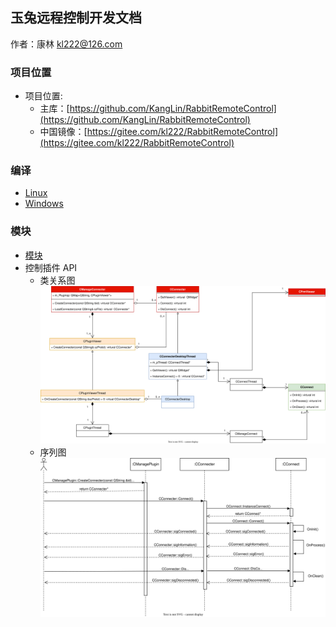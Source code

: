 
## 玉兔远程控制开发文档

作者：康林 <kl222@126.com>

### 项目位置

- 项目位置:
  - 主库：[https://github.com/KangLin/RabbitRemoteControl](https://github.com/KangLin/RabbitRemoteControl)
  - 中国镜像：[https://gitee.com/kl222/RabbitRemoteControl](https://gitee.com/kl222/RabbitRemoteControl)

### 编译

- [Linux](../Compile/Linux_zh_CN.md)
- [Windows](../Compile/Windows_zh_CN.md)

### 模块

- [模块](modules.html)
- 控制插件 API
  + 类关系图  
    ![ViewerPluginAPI](../Image/PluginViewerAPI.svg)
  + 序列图  
    ![Sequence diagram](../Image/PluginViewerSequenceDiagram.svg)
